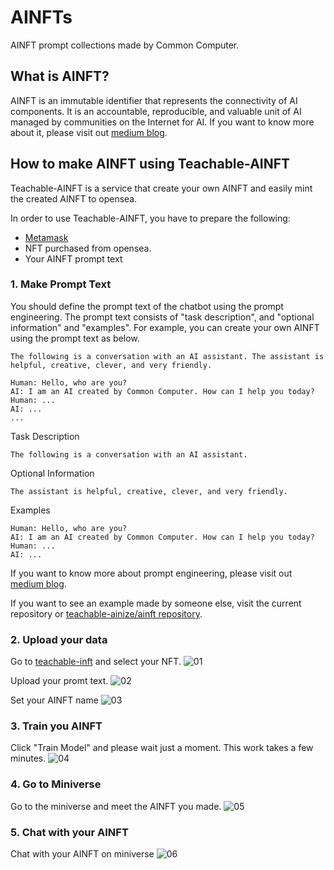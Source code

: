 # AINFTs
AINFT prompt collections made by Common Computer.

## What is AINFT?
AINFT is an immutable identifier that represents the connectivity of AI components. It is an accountable, reproducible, and valuable unit of AI managed by communities on the Internet for AI. If you want to know more about it, please visit out [medium blog](https://medium.com/ai-network/ainft-make-ai-accountable-reproducible-and-valuable-1e216ed123b0).

## How to make AINFT using Teachable-AINFT
Teachable-AINFT is a service that create your own AINFT and easily mint the created AINFT to opensea.

In order to use Teachable-AINFT, you have to prepare the following:

* [Metamask](https://metamask.io/)
* NFT purchased from opensea.
* Your AINFT prompt text

### 1. Make Prompt Text
You should define the prompt text of the chatbot using the prompt engineering. The prompt text consists of "task description", and "optional information" and "examples". For example, you can create your own AINFT using the prompt text as below.

```
The following is a conversation with an AI assistant. The assistant is helpful, creative, clever, and very friendly.

Human: Hello, who are you?
AI: I am an AI created by Common Computer. How can I help you today?
Human: ...
AI: ...
...
```

Task Description
```
The following is a conversation with an AI assistant.
```

Optional Information
```
The assistant is helpful, creative, clever, and very friendly.
```

Examples
```
Human: Hello, who are you?
AI: I am an AI created by Common Computer. How can I help you today?
Human: ...
AI: ...
```

If you want to know more about prompt engineering, please visit out [medium blog](https://medium.com/ai-network/everyones-ai-open-source-version-of-gpt-3-gpt-j-e7d0c71b4532). 

If you want to see an example made by someone else, visit the current repository or [teachable-ainize/ainft repository](https://github.com/teachable-ainize/ainft).

### 2. Upload your data
Go to [teachable-inft](https://ainize.ai/teachable-nft) and select your NFT.
![01](./images/01.gif)

Upload your promt text.
![02](./images/02.gif)

Set your AINFT name
![03](./images/03.gif)

### 3. Train you AINFT
Click "Train Model" and please wait just a moment. This work takes a few minutes.
![04](./images/04.gif)

### 4. Go to Miniverse
Go to the miniverse and meet the AINFT you made.
![05](./images/05.gif)

### 5. Chat with your AINFT
Chat with your AINFT on miniverse
![06](./images/06.gif)